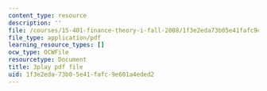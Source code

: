 ```yaml
---
content_type: resource
description: ''
file: /courses/15-401-finance-theory-i-fall-2008/1f3e2eda73b05e41fafc9e601a4eded2_HdHlfiOAJyE.pdf
file_type: application/pdf
learning_resource_types: []
ocw_type: OCWFile
resourcetype: Document
title: 3play pdf file
uid: 1f3e2eda-73b0-5e41-fafc-9e601a4eded2
---
```

